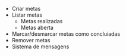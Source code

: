 - Criar metas
- Listar metas
    - Metas realizadas
    - Metas aberta
- Marcar/desmarcar metas como concluiadas
- Remover metas
- Sistema de mensagens 